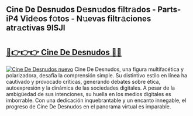 ## Cine De Desnudos D𝚎sn𝚞dos filtr𝚊dos - Parts-iP4 Vid𝚎os f𝚘tos - N𝚞evas filtr𝚊ciones atr𝚊ctivas 9ISJl

# <h2><a href="http://mb4nf2.tromn.icu/?c=Cine+De+Desnudos">🔗👉👉👉 Cine De Desnudos 🔗🔗</a></h2>

[![Cine De Desnudos nuevo](https://i.imgur.com/pEAQMta.gif)](http://mb4nf2.tromn.icu/?c=Cine+De+Desnudos)
Cine De Desnudos, una figura multifacética y polarizadora, desafía la comprensión simple. Su distintivo estilo en línea ha cautivado y provocado críticas, generando debates sobre ética, autoexpresión y la dinámica de las sociedades digitales. A pesar de la ambigüedad de sus intenciones, su huella en los medios digitales es imborrable. Con una dedicación inquebrantable y un encanto innegable, el progreso de Cine De Desnudos en el panorama virtual es imparable.
